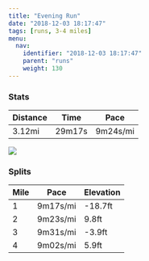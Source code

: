 ```yaml
---
title: "Evening Run"
date: "2018-12-03 18:17:47"
tags: [runs, 3-4 miles]
menu:
  nav:
    identifier: "2018-12-03 18:17:47"
    parent: "runs"
    weight: 130
---
```


### Stats

| Distance | Time | Pace |
|----------|------|------|
|3.12mi|29m17s|9m24s/mi|

<img src='https://maps.googleapis.com/maps/api/staticmap?maptype=roadmap&path=enc:yvjeIlhyLs@yDjC`Fn@hKzCdIhKdGdLnT|EtQtFtd@q@gBh@lZ{Axe@vBaYcA{f@h@~A{Iyj@kEwPmJ_PmEs@kDcE{EsO[oHoCmC|@|B&key=AIzaSyAfqMeaZ1CCJFGP5cWud__oZnT_Pybg-1M&size=800x800&markers=color:yellow|label:S|53.47197,-2.26455&markers=color:green|label:F|53.472249999999995,-2.2640599999999993'>

### Splits

| Mile | Pace | Elevation |
|------|------|-----------|
|1|9m17s/mi|-18.7ft|
|2|9m23s/mi|9.8ft|
|3|9m31s/mi|-3.9ft|
|4|9m02s/mi|5.9ft|
